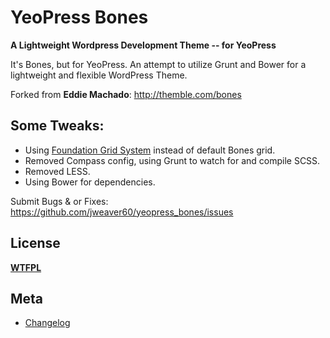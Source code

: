 # YeoPress Bones
__A Lightweight Wordpress Development Theme -- for YeoPress__

It's Bones, but for YeoPress. An attempt to utilize Grunt and Bower 
for a lightweight and flexible WordPress Theme.

Forked from **Eddie Machado**: http://themble.com/bones

## Some Tweaks:

- Using [Foundation Grid System](http://foundation.zurb.com) instead of default Bones grid.
- Removed Compass config, using Grunt to watch for and compile SCSS.
- Removed LESS.
- Using Bower for dependencies.

Submit Bugs & or Fixes:
https://github.com/jweaver60/yeopress_bones/issues


## License
__[WTFPL](http://sam.zoy.org/wtfpl/)__


## Meta
* [Changelog](../../blob/master/CHANGELOG.md)
